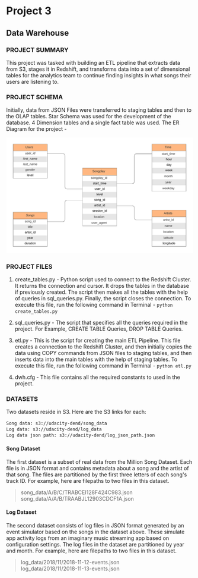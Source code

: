 # Project 3
## Data Warehouse

### PROJECT SUMMARY
This project was tasked with building an ETL pipeline that extracts data from S3, stages it in Redshift, and transforms data into a set of dimensional tables for the analytics team to continue finding insights in what songs their users are listening to.

### PROJECT SCHEMA
Initially, data from JSON Files were transferred to staging tables and then to the OLAP tables.
Star Schema was used for the development of the database.
4 Dimension tables and a single fact table was used.
The ER Diagram for the project -

![ERD](ERD.png)

### PROJECT FILES

1. create_tables.py - Python script used to connect to the Redshift Cluster. It returns the connection and cursor. It drops the tables in the database if previously created. The script then makes all the tables with the help of queries in sql_queries.py. Finally, the script closes the connection. To execute this file, run the following command in Terminal - ``` python create_tables.py ```

2. sql_queries.py - The script that specifies all the queries required in the project. For Example, CREATE TABLE Queries, DROP TABLE Queries.

3. etl.py - This is the script for creating the main ETL Pipeline. This file creates a connection to the Redshift Cluster, and then initially copies the data using COPY commands from JSON files to staging tables, and then inserts data into the main tables with the help of staging tables. To execute this file, run the following command in Terminal - ``` python etl.py ```

4. dwh.cfg - This file contains all the required constants to used in the project.

### DATASETS

Two datasets reside in S3. Here are the S3 links for each:
``` 
Song data: s3://udacity-dend/song_data
Log data: s3://udacity-dend/log_data
Log data json path: s3://udacity-dend/log_json_path.json
```

#### Song Dataset
The first dataset is a subset of real data from the Million Song Dataset. Each file is in JSON format and contains metadata about a song and the artist of that song. The files are partitioned by the first three letters of each song's track ID. For example, here are filepaths to two files in this dataset.
> song_data/A/B/C/TRABCEI128F424C983.json <br>
> song_data/A/A/B/TRAABJL12903CDCF1A.json

#### Log Dataset
The second dataset consists of log files in JSON format generated by an event simulator based on the songs in the dataset above. These simulate app activity logs from an imaginary music streaming app based on configuration settings. The log files in the dataset are partitioned by year and month. For example, here are filepaths to two files in this dataset.
> log_data/2018/11/2018-11-12-events.json <br>
> log_data/2018/11/2018-11-13-events.json
